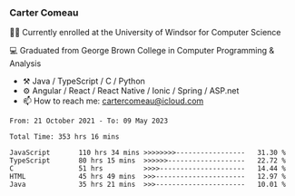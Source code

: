 ### Carter Comeau

🙋‍♂️ Currently enrolled at the University of Windsor for Computer Science

💻 Graduated from George Brown College in Computer Programming & Analysis

- ⚒️ Java / TypeScript / C / Python
- ⚙️ Angular / React / React Native / Ionic / Spring / ASP.net
- 📫 How to reach me: cartercomeau@icloud.com

<!--START_SECTION:waka-->

```text
From: 21 October 2021 - To: 09 May 2023

Total Time: 353 hrs 16 mins

JavaScript       110 hrs 34 mins >>>>>>>>-----------------   31.30 %
TypeScript       80 hrs 15 mins  >>>>>>-------------------   22.72 %
C                51 hrs          >>>>---------------------   14.44 %
HTML             45 hrs 49 mins  >>>----------------------   12.97 %
Java             35 hrs 21 mins  >>>----------------------   10.01 %
```

<!--END_SECTION:waka-->
